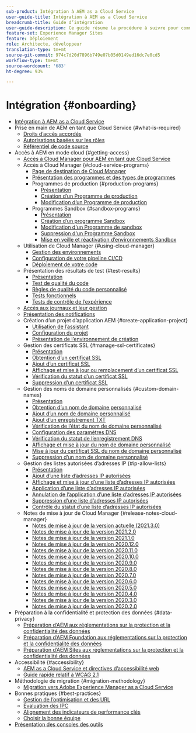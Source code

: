 ```yaml
---
sub-product: Intégration à AEM as a Cloud Service
user-guide-title: Intégration à AEM as a Cloud Service
breadcrumb-title: Guide d’intégration
user-guide-description: Ce guide résume la procédure à suivre pour commencer à utiliser Experience Manager as a Cloud Service, avec les informations d’accès et des informations importantes sur la protection des données.
feature-set: Experience Manager Sites
feature: Déploiement
role: Architecte, développeur
translation-type: tm+mt
source-git-commit: 974c7d20d7896b749e07b05d0149ed16dc7e0cd5
workflow-type: tm+mt
source-wordcount: '683'
ht-degree: 93%

---
```



# Intégration {#onboarding}

+ [Intégration à AEM as a Cloud Service](/help/onboarding/home.md)
+ Prise en main de AEM en tant que Cloud Service {#what-is-required}
   + [Droits d’accès accordés](what-is-required/access-rights-granted.md)
   + [Autorisations basées sur les rôles](what-is-required/role-based-permissions.md)
   + [Référentiel de code source](what-is-required/source-code-repository.md)
+ Accès à AEM en mode cloud {#getting-access}
   + [Accès à Cloud Manager pour AEM en tant que Cloud Service](getting-access-to-aem-in-cloud/navigation.md)
   + Accès à Cloud Manager {#cloud-service-programs}
      + [Page de destination de Cloud Manager](getting-access-to-aem-in-cloud/first-time-login.md)
      + [Présentation des programmes et des types de programmes](getting-access-to-aem-in-cloud/understand-program-types.md)
      + Programmes de production {#production-programs}
         + [Présentation](/help/onboarding/getting-access-to-aem-in-cloud/introduction-production-programs.md)
         + [Création d’un Programme de production](getting-access-to-aem-in-cloud/creating-production-program.md)
         + [Modification d’un Programme de production](/help/onboarding/getting-access-to-aem-in-cloud/editing-production-program.md)
      + Programmes Sandbox {#sandbox-programs}
         + [Présentation](getting-access-to-aem-in-cloud/introduction-sandbox-programs.md)
         + [Création d’un programme Sandbox](getting-access-to-aem-in-cloud/creating-sandbox-program.md)
         + [Modification d&#39;un Programme de sandbox](/help/onboarding/getting-access-to-aem-in-cloud/editing-sandbox-program.md)
         + [Suppression d&#39;un Programme Sandbox](getting-access-to-aem-in-cloud/deleting-sandbox-program.md)
         + [Mise en veille et réactivation d’environnements Sandbox](/help/onboarding/getting-access-to-aem-in-cloud/hibernating-de-hibernating-sandbox-environments.md)
   + Utilisation de Cloud Manager {#using-cloud-manager}
      + [Gestion des environnements](https://experienceleague.adobe.com/docs/experience-manager-cloud-service/implementing/using-cloud-manager/manage-environments.html?lang=fr)
      + [Configuration de votre pipeline CI/CD](https://experienceleague.adobe.com/docs/experience-manager-cloud-service/implementing/using-cloud-manager/configure-pipeline.html?lang=fr)
      + [Déploiement de votre code](https://experienceleague.adobe.com/docs/experience-manager-cloud-service/implementing/using-cloud-manager/deploy-code.html?lang=fr)
   + Présentation des résultats de test {#test-results}
      + [Présentation](https://experienceleague.adobe.com/docs/experience-manager-cloud-service/implementing/using-cloud-manager/test-results/overview-test-results.html?lang=fr)
      + [Test de qualité du code](https://experienceleague.adobe.com/docs/experience-manager-cloud-service/implementing/using-cloud-manager/test-results/code-quality-testing.html?lang=fr)
      + [Règles de qualité du code personnalisé](https://experienceleague.adobe.com/docs/experience-manager-cloud-service/implementing/using-cloud-manager/test-results/custom-code-quality-rules.html?lang=fr)
      + [Tests fonctionnels](https://experienceleague.adobe.com/docs/experience-manager-cloud-service/implementing/using-cloud-manager/test-results/functional-testing.html?lang=fr)
      + [Tests de contrôle de l’expérience](https://experienceleague.adobe.com/docs/experience-manager-cloud-service/implementing/using-cloud-manager/test-results/experience-audit-testing.html?lang=fr)
   + [Accès aux journaux et leur gestion](https://experienceleague.adobe.com/docs/experience-manager-cloud-service/implementing/using-cloud-manager/manage-logs.html?lang=fr)
   + [Présentation des notifications](https://experienceleague.adobe.com/docs/experience-manager-cloud-service/implementing/using-cloud-manager/notifications.html?lang=fr)
   + Création d’un projet d’application AEM {#create-application-project}
      + [Utilisation de l’assistant](getting-access-to-aem-in-cloud/using-the-wizard.md)
      + [Configuration du projet](getting-access-to-aem-in-cloud/setting-up-project.md)
      + [Présentation de l’environnement de création](getting-access-to-aem-in-cloud/build-environment-details.md)
   + Gestion des certificats SSL {#manage-ssl-certificates}
      + [Présentation](https://experienceleague.adobe.com/docs/experience-manager-cloud-service/implementing/using-cloud-manager/manage-ssl-certificates/introduction.html?lang=fr)
      + [Obtention d’un certificat SSL](https://experienceleague.adobe.com/docs/experience-manager-cloud-service/implementing/using-cloud-manager/manage-ssl-certificates/get-ssl-certificate.html?lang=fr)
      + [Ajout d’un certificat SSL](https://experienceleague.adobe.com/docs/experience-manager-cloud-service/implementing/using-cloud-manager/manage-ssl-certificates/add-ssl-certificate.html?lang=fr)
      + [Affichage et mise à jour ou remplacement d’un certificat SSL](https://experienceleague.adobe.com/docs/experience-manager-cloud-service/implementing/using-cloud-manager/manage-ssl-certificates/view-update-replace-ssl-certificate.html?lang=fr)
      + [Vérification du statut d’un certificat SSL](https://experienceleague.adobe.com/docs/experience-manager-cloud-service/implementing/using-cloud-manager/manage-ssl-certificates/check-status-ssl-certificate.html?lang=fr)
      + [Suppression d’un certificat SSL](https://experienceleague.adobe.com/docs/experience-manager-cloud-service/implementing/using-cloud-manager/manage-ssl-certificates/delete-ssl-certificate.html?lang=fr)
   + Gestion des noms de domaine personnalisés {#custom-domain-names}
      + [Présentation](https://experienceleague.adobe.com/docs/experience-manager-cloud-service/implementing/using-cloud-manager/custom-domain-names/introduction.html?lang=fr)
      + [Obtention d’un nom de domaine personnalisé](https://experienceleague.adobe.com/docs/experience-manager-cloud-service/implementing/using-cloud-manager/custom-domain-names/get-custom-domain-name.html?lang=fr)
      + [Ajout d’un nom de domaine personnalisé](https://experienceleague.adobe.com/docs/experience-manager-cloud-service/implementing/using-cloud-manager/custom-domain-names/add-custom-domain-name.html?lang=fr)
      + [Ajout d’un enregistrement TXT](https://experienceleague.adobe.com/docs/experience-manager-cloud-service/implementing/using-cloud-manager/custom-domain-names/add-text-record.html?lang=fr)
      + [Vérification de l’état du nom de domaine personnalisé ](https://experienceleague.adobe.com/docs/experience-manager-cloud-service/implementing/using-cloud-manager/custom-domain-names/check-domain-name-status.html?lang=fr)
      + [Configuration des paramètres DNS](https://experienceleague.adobe.com/docs/experience-manager-cloud-service/implementing/using-cloud-manager/custom-domain-names/configure-dns-settings.html?lang=fr)
      + [Vérification du statut de l’enregistrement DNS](https://experienceleague.adobe.com/docs/experience-manager-cloud-service/implementing/using-cloud-manager/custom-domain-names/check-dns-record-status.html?lang=fr)
      + [Affichage et mise à jour du nom de domaine personnalisé](https://experienceleague.adobe.com/docs/experience-manager-cloud-service/implementing/using-cloud-manager/custom-domain-names/view-update-replace-custom-domain-name.html?lang=fr)
      + [Mise à jour du certificat SSL du nom de domaine personnalisé](https://experienceleague.adobe.com/docs/experience-manager-cloud-service/implementing/using-cloud-manager/custom-domain-names/update-cdn-ssl-certificate.html?lang=fr)
      + [Suppression d’un nom de domaine personnalisé](https://experienceleague.adobe.com/docs/experience-manager-cloud-service/implementing/using-cloud-manager/custom-domain-names/delete-custom-domain-name.html?lang=fr)
   + Gestion des listes autorisées d’adresses IP {#ip-allow-lists}
      + [Présentation](https://experienceleague.adobe.com/docs/experience-manager-cloud-service/implementing/using-cloud-manager/ip-allow-lists/introduction.html?lang=fr)
      + [Ajout d’une liste d’adresses IP autorisées](https://experienceleague.adobe.com/docs/experience-manager-cloud-service/implementing/using-cloud-manager/ip-allow-lists/add-ip-allow-lists.html?lang=fr)
      + [Affichage et mise à jour d’une liste d’adresses IP autorisées](https://experienceleague.adobe.com/docs/experience-manager-cloud-service/implementing/using-cloud-manager/ip-allow-lists/view-update-ip-allow-list.html?lang=fr)
      + [Application d’une liste d’adresses IP autorisées](https://experienceleague.adobe.com/docs/experience-manager-cloud-service/implementing/using-cloud-manager/ip-allow-lists/apply-allow-list.html?lang=fr)
      + [Annulation de l’application d’une liste d’adresses IP autorisées](https://experienceleague.adobe.com/docs/experience-manager-cloud-service/implementing/using-cloud-manager/ip-allow-lists/unapply-ip-allow-list.html?lang=fr)
      + [Suppression d’une liste d’adresses IP autorisées](https://experienceleague.adobe.com/docs/experience-manager-cloud-service/implementing/using-cloud-manager/ip-allow-lists/delete-ip-allow-list.html?lang=fr)
      + [Contrôle du statut d’une liste d’adresses IP autorisées](https://experienceleague.adobe.com/docs/experience-manager-cloud-service/implementing/using-cloud-manager/ip-allow-lists/check-ip-allow-list-status.html?lang=fr)
   + Notes de mise à jour de Cloud Manager {#release-notes-cloud-manager}
      + [Notes de mise à jour de la version actuelle (2021.3.0)](/help/onboarding/release-notes-cloud-manager/release-notes-cm-current.md)
      + [Notes de mise à jour de la version 2021.2.0](/help/onboarding/release-notes-cloud-manager/release-notes-cm-2021-2-0.md)
      + [Notes de mise à jour de la version 2021.1.0](/help/onboarding/release-notes-cloud-manager/release-notes-cm-2021-1-0.md)
      + [Notes de mise à jour de la version 2020.12.0](/help/onboarding/release-notes-cloud-manager/release-notes-cm-2020-12-0.md)
      + [Notes de mise à jour de la version 2020.11.0](/help/onboarding/release-notes-cloud-manager/release-notes-cm-2020-11-0.md)
      + [Notes de mise à jour de la version 2020.10.0](/help/onboarding/release-notes-cloud-manager/release-notes-cm-2020-10-0.md)
      + [Notes de mise à jour de la version 2020.9.0](/help/onboarding/release-notes-cloud-manager/release-notes-cm-2020-9-0.md)
      + [Notes de mise à jour de la version 2020.8.0](/help/onboarding/release-notes-cloud-manager/release-notes-cm-2020-8-0.md)
      + [Notes de mise à jour de la version 2020.7.0](/help/onboarding/release-notes-cloud-manager/release-notes-cm-2020-7-0.md)
      + [Notes de mise à jour de la version 2020.6.0](/help/onboarding/release-notes-cloud-manager/release-notes-cm-2020-6-0.md)
      + [Notes de mise à jour de la version 2020.5.0](/help/onboarding/release-notes-cloud-manager/release-notes-cm-2020-5-0.md)
      + [Notes de mise à jour de la version 2020.4.0](/help/onboarding/release-notes-cloud-manager/release-notes-cm-2020-4-0.md)
      + [Notes de mise à jour de la version 2020.3.0](/help/onboarding/release-notes-cloud-manager/release-notes-cm-2020-3-0.md)
      + [Notes de mise à jour de la version 2020.2.0](/help/onboarding/release-notes-cloud-manager/release-notes-cm-2020-2-0.md)
+ Préparation à la confidentialité et protection des données {#data-privacy}
   + [Préparation d’AEM aux réglementations sur la protection et la confidentialité des données](data-privacy-and-protection-readiness/aem-readiness.md)
   + [Préparation d’AEM Foundation aux réglementations sur la protection et la confidentialité des données](data-privacy-and-protection-readiness/foundation-readiness.md)
   + [Préparation d’AEM Sites aux réglementations sur la protection et la confidentialité des données](data-privacy-and-protection-readiness/sites-readiness.md)
+ Accessibilité {#accessibility}
   + [AEM as a Cloud Service et directives d’accessibilité web](accessibility/web-accessibility.md)
   + [Guide rapide relatif à WCAG 2.1](accessibility/quick-guide-wcag.md)
+ Méthodologie de migration {#migration-methodology}
   + [Migration vers Adobe Experience Manager as a Cloud Service](migration-methodology/getting-started.md)
+ Bonnes pratiques {#best-practices}
   + [Gestion de l’optimisation et des URL](best-practices/seo-and-url-management.md)
   + [Évaluation des IPC](best-practices/assessing-kpis.md)
   + [Alignement des indicateurs de performance clés](best-practices/aligning-kpis.md)
   + [Choisir la bonne équipe](best-practices/choose-right-team.md)
+ [Présentation des consoles des outils](tools-consoles.md)
